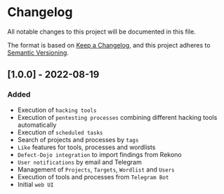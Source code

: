 # Changelog
All notable changes to this project will be documented in this file.

The format is based on [Keep a Changelog](https://keepachangelog.com/en/1.0.0/), and this project adheres to [Semantic Versioning](https://semver.org/spec/v2.0.0.html).

## [1.0.0] - 2022-08-19

### Added

- Execution of `hacking tools`
- Execution of `pentesting processes` combining different hacking tools automatically
- Execution of `scheduled tasks`
- Search of projects and processes by `tags`
- `Like` features for tools, processes and wordlists
- `Defect-Dojo integration` to import findings from Rekono
- `User notifications` by email and Telegram
- Management of `Projects`, `Targets`, `Wordlist` and `Users`
- Execution of tools and processes from `Telegram Bot`
- Initial `web UI`
